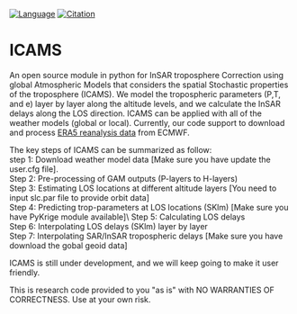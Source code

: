 [![Language](https://img.shields.io/badge/python-3.5%2B-blue.svg)](https://www.python.org/)
[![Citation](https://img.shields.io/badge/doi-10.1016%2Fj.cageo.2020JB020952-blue)](https://doi.org/10.1029/2020JB020952)


# ICAMS

An open source module in python for InSAR troposphere Correction using global Atmospheric Models that considers the spatial Stochastic properties of the troposphere (ICAMS). We model the tropospheric parameters (P,T, and e) layer by layer along the altitude levels, and we calculate the InSAR delays along the LOS direction. ICAMS can be applied with all of the weather models (global or local). Currently, our code support to download and process [ERA5 reanalysis data](https://retostauffer.org/code/Download-ERA5/) from ECMWF. 

The key steps of ICAMS can be summarized as follow: <br> 
step 1: Download weather model data [Make sure you have update the user.cfg file].\
Step 2: Pre-processing of GAM outputs (P-layers to H-layers)\
Step 3: Estimating LOS locations at different altitude layers [You need to input slc.par file to provide orbit data]\
Step 4: Predicting trop-parameters at LOS locations (SKlm) [Make sure you have PyKrige module available]\ 
Step 5: Calculating LOS delays\
Step 6: Interpolating LOS delays (SKlm) layer by layer \
Step 7: Interpolating SAR/InSAR tropospheric delays [Make sure you have download the gobal geoid data] 


ICAMS is still under development, and we will keep going to make it user friendly.

This is research code provided to you "as is" with NO WARRANTIES OF CORRECTNESS. Use at your own risk.

